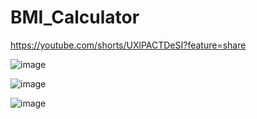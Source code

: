 # BMI_Calculator

https://youtube.com/shorts/UXlPACTDeSI?feature=share

![image](https://github.com/salauddin96/BMI_Calculator/assets/142373727/f41f1f6c-e2d4-4b67-9801-82d0491ea5c0)

![image](https://github.com/salauddin96/BMI_Calculator/assets/142373727/525d706d-acce-415e-9aa3-c93b6ad65704)

![image](https://github.com/salauddin96/BMI_Calculator/assets/142373727/f935713a-55e3-40f8-91cd-309d09cc21e6)

